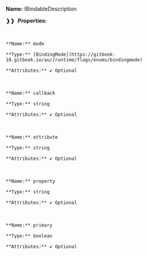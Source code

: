 **Name:** IBindableDescription

❱❱&nbsp;&nbsp;**Properties:**

&nbsp;&nbsp;&nbsp;&nbsp;&nbsp;
```
**Name:** mode

**Type:** [BindingMode](https://gitbook-18.gitbook.io/au//runtime/flags/enums/bindingmode)

**Attributes:** ✔ Optional

```

&nbsp;&nbsp;&nbsp;&nbsp;&nbsp;
```
**Name:** callback

**Type:** string

**Attributes:** ✔ Optional

```

&nbsp;&nbsp;&nbsp;&nbsp;&nbsp;
```
**Name:** attribute

**Type:** string

**Attributes:** ✔ Optional

```

&nbsp;&nbsp;&nbsp;&nbsp;&nbsp;
```
**Name:** property

**Type:** string

**Attributes:** ✔ Optional

```

&nbsp;&nbsp;&nbsp;&nbsp;&nbsp;
```
**Name:** primary

**Type:** boolean

**Attributes:** ✔ Optional

```

